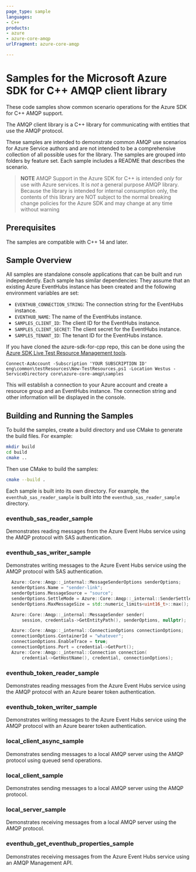 ```yaml
---
page_type: sample
languages:
- C++
products:
- azure
- azure-core-amqp
urlFragment: azure-core-amqp

---
```


# Samples for the Microsoft Azure SDK for C++ AMQP client library

These code samples show common scenario operations for the Azure SDK for C++ AMQP support.

The AMQP client library is a C++ library for communicating with entities that use the AMQP 
protocol.

These samples are intended to demonstrate common AMQP use scenarios for Azure Service authors and are 
not intended to be a comprehensive collection of all possible uses for the library. The samples are
grouped into folders by feature set. Each sample includes a README that describes the scenario.

> **NOTE** AMQP Support in the Azure SDK for C++ is intended *only* for use with Azure services. 
It is *not* a general purpose AMQP library. Because the library is intended for internal consumption only, 
the contents of this library are NOT subject to the normal breaking change policies for the Azure SDK and 
may change at any time without warning

## Prerequisites

The samples are compatible with C++ 14 and later.

## Sample Overview

All samples are standalone console applications that can be built and run independently. Each sample has similar dependencies: They assume that an existing 
Azure EventHubs instance has been created and the following environment variables are set:

- `EVENTHUB_CONNECTION_STRING`: The connection string for the EventHubs instance.
- `EVENTHUB_NAME`: The name of the EventHubs instance.
- `SAMPLES_CLIENT_ID`: The client ID for the EventHubs instance.
- `SAMPLES_CLIENT_SECRET`: The client secret for the EventHubs instance.
- `SAMPLES_TENANT_ID`: The tenant ID for the EventHubs instance.

If you have cloned the azure-sdk-for-cpp repo, this can be done using the [Azure SDK Live Test Resource Management tools](https://github.com/Azure/azure-sdk-tools/blob/main/eng/common/TestResources/README.md).

```pwsh
Connect-AzAccount -Subscription 'YOUR SUBSCRIPTION ID'
eng\common\testResources\New-TestResources.ps1 -Location Westus -ServiceDirectory core\azure-core-amqp\samples
```

This will establish a connection to your Azure account and create a resource group and an EventHubs instance. The connection string and other information will be displayed in the console.


## Building and Running the Samples
To build the samples, create a build directory and use CMake to generate the build files. For example:

```bash
mkdir build
cd build
cmake ..
```

Then use CMake to build the samples:

```bash
cmake --build .
```

Each sample is built into its own directory. For example, the `eventhub_sas_reader_sample` is built into the `eventhub_sas_reader_sample` directory.

### eventhub_sas_reader_sample
Demonstrates reading messages from the Azure Event Hubs service using the AMQP protocol with SAS authentication.

### eventhub_sas_writer_sample
Demonstrates writing messages to the Azure Event Hubs service using the AMQP protocol with SAS authentication.

<!-- @insert_snippet: CreateSender -->
```cpp
  Azure::Core::Amqp::_internal::MessageSenderOptions senderOptions;
  senderOptions.Name = "sender-link";
  senderOptions.MessageSource = "source";
  senderOptions.SettleMode = Azure::Core::Amqp::_internal::SenderSettleMode::Unsettled;
  senderOptions.MaxMessageSize = std::numeric_limits<uint16_t>::max();

  Azure::Core::Amqp::_internal::MessageSender sender(
      session, credentials->GetEntityPath(), senderOptions, nullptr);
```

<!-- @insert_snippet: create_connection -->
```cpp
  Azure::Core::Amqp::_internal::ConnectionOptions connectionOptions;
  connectionOptions.ContainerId = "whatever";
  connectionOptions.EnableTrace = true;
  connectionOptions.Port = credential->GetPort();
  Azure::Core::Amqp::_internal::Connection connection(
      credential->GetHostName(), credential, connectionOptions);
```

### eventhub_token_reader_sample
Demonstrates reading messages from the Azure Event Hubs service using the AMQP protocol with an Azure bearer token authentication.

### eventhub_token_writer_sample
Demonstrates writing messages to the Azure Event Hubs service using the AMQP protocol with an Azure bearer token authentication.

### local_client_async_sample
Demonstrates sending messages to a local AMQP server using the AMQP protocol using queued send operations.

### local_client_sample
Demonstrates sending messages to a local AMQP server using the AMQP protocol.

### local_server_sample
Demonstrates receiving messages from a local AMQP server using the AMQP protocol.

### eventhub_get_eventhub_properties_sample
Demonstrates receiving messages from the Azure Event Hubs service using an AMQP Management API.

